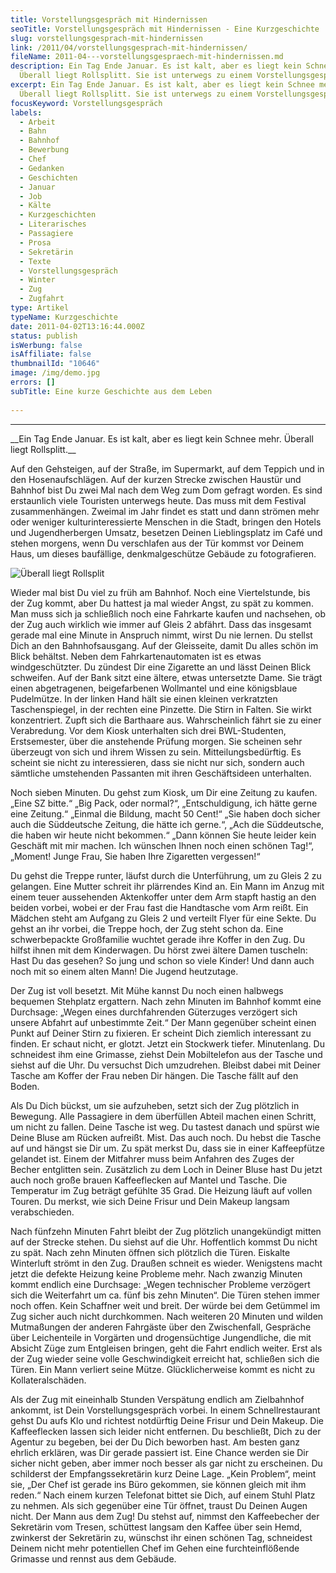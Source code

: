 ```yaml
---
title: Vorstellungsgespräch mit Hindernissen
seoTitle: Vorstellungsgespräch mit Hindernissen - Eine Kurzgeschichte
slug: vorstellungsgesprach-mit-hindernissen
link: /2011/04/vorstellungsgesprach-mit-hindernissen/
fileName: 2011-04---vorstellungsgespraech-mit-hindernissen.md
description: Ein Tag Ende Januar. Es ist kalt, aber es liegt kein Schnee mehr.
  Überall liegt Rollsplitt. Sie ist unterwegs zu einem Vorstellungsgespräch.
excerpt: Ein Tag Ende Januar. Es ist kalt, aber es liegt kein Schnee mehr.
  Überall liegt Rollsplitt. Sie ist unterwegs zu einem Vorstellungsgespräch.
focusKeyword: Vorstellungsgespräch
labels:
  - Arbeit
  - Bahn
  - Bahnhof
  - Bewerbung
  - Chef
  - Gedanken
  - Geschichten
  - Januar
  - Job
  - Kälte
  - Kurzgeschichten
  - Literarisches
  - Passagiere
  - Prosa
  - Sekretärin
  - Texte
  - Vorstellungsgespräch
  - Winter
  - Zug
  - Zugfahrt
type: Artikel
typeName: Kurzgeschichte
date: 2011-04-02T13:16:44.000Z
status: publish
isWerbung: false
isAffiliate: false
thumbnailId: "10646"
image: /img/demo.jpg
errors: []
subTitle: Eine kurze Geschichte aus dem Leben
  
---
```


<hr /> __Ein Tag Ende Januar. Es ist kalt, aber es liegt kein Schnee mehr. Überall liegt Rollsplitt.__

Auf den Gehsteigen, auf der Straße, im Supermarkt, auf dem Teppich und in den
Hosenaufschlägen. Auf der kurzen Strecke zwischen Haustür und Bahnhof bist Du
zwei Mal nach dem Weg zum Dom gefragt worden. Es sind erstaunlich viele
Touristen unterwegs heute. Das muss mit dem Festival zusammenhängen. Zweimal im
Jahr findet es statt und dann strömen mehr oder weniger kulturinteressierte
Menschen in die Stadt, bringen den Hotels und Jugendherbergen Umsatz, besetzen
Deinen Lieblingsplatz im Café und stehen morgens, wenn Du verschlafen aus der
Tür kommst vor Deinem Haus, um dieses baufällige, denkmalgeschütze Gebäude zu
fotografieren.

![Überall liegt Rollsplit](http://cardamonchai.com/wp-content/uploads/2011/04/16282996591_cd8d21c6a1_o-640x640.jpg "[ ](/wp-content/uploads/2011/04/16282996591_cd8d21c6a1_o.jpg)  Überall liegt Rollsplit")

Wieder mal bist Du viel zu früh am Bahnhof. Noch eine Viertelstunde, bis der Zug
kommt, aber Du hattest ja mal wieder Angst, zu spät zu kommen. Man muss sich ja
schließlich noch eine Fahrkarte kaufen und nachsehen, ob der Zug auch wirklich
wie immer auf Gleis 2 abfährt. Dass das insgesamt gerade mal eine Minute in
Anspruch nimmt, wirst Du nie lernen. Du stellst Dich an den Bahnhofsausgang. Auf
der Gleisseite, damit Du alles schön im Blick behältst. Neben dem
Fahrkartenautomaten ist es etwas windgeschützter. Du zündest Dir eine Zigarette
an und lässt Deinen Blick schweifen. Auf der Bank sitzt eine ältere, etwas
untersetzte Dame. Sie trägt einen abgetragenen, beigefarbenen Wollmantel und
eine königsblaue Pudelmütze. In der linken Hand hält sie einen kleinen
verkratzten Taschenspiegel, in der rechten eine Pinzette. Die Stirn in Falten.
Sie wirkt konzentriert. Zupft sich die Barthaare aus. Wahrscheinlich fährt sie
zu einer Verabredung. Vor dem Kiosk unterhalten sich drei BWL-Studenten,
Erstsemester, über die anstehende Prüfung morgen. Sie scheinen sehr überzeugt
von sich und ihrem Wissen zu sein. Mitteilungsbedürftig. Es scheint sie nicht zu
interessieren, dass sie nicht nur sich, sondern auch sämtliche umstehenden
Passanten mit ihren Geschäftsideen unterhalten.

Noch sieben Minuten. Du gehst zum Kiosk, um Dir eine Zeitung zu kaufen. „Eine SZ
bitte.“ „Big Pack, oder normal?“, „Entschuldigung, ich hätte gerne eine
Zeitung.“ „Einmal die Bildung, macht 50 Cent!“ „Sie haben doch sicher auch die
Süddeutsche Zeitung, die hätte ich gerne.“, „Ach die Süddeutsche, die haben wir
heute nicht bekommen.“ „Dann können Sie heute leider kein Geschäft mit mir
machen. Ich wünschen Ihnen noch einen schönen Tag!“, „Moment! Junge Frau, Sie
haben Ihre Zigaretten vergessen!“

Du gehst die Treppe runter, läufst durch die Unterführung, um zu Gleis 2 zu
gelangen. Eine Mutter schreit ihr plärrendes Kind an. Ein Mann im Anzug mit
einem teuer aussehenden Aktenkoffer unter dem Arm stapft hastig an den beiden
vorbei, wobei er der Frau fast die Handtasche vom Arm reißt. Ein Mädchen steht
am Aufgang zu Gleis 2 und verteilt Flyer für eine Sekte. Du gehst an ihr vorbei,
die Treppe hoch, der Zug steht schon da. Eine schwerbepackte Großfamilie wuchtet
gerade ihre Koffer in den Zug. Du hilfst ihnen mit dem Kinderwagen. Du hörst
zwei ältere Damen tuscheln: Hast Du das gesehen? So jung und schon so viele
Kinder! Und dann auch noch mit so einem alten Mann! Die Jugend heutzutage.

Der Zug ist voll besetzt. Mit Mühe kannst Du noch einen halbwegs bequemen
Stehplatz ergattern. Nach zehn Minuten im Bahnhof kommt eine Durchsage: „Wegen
eines durchfahrenden Güterzuges verzögert sich unsere Abfahrt auf unbestimmte
Zeit.“ Der Mann gegenüber scheint einen Punkt auf Deiner Stirn zu fixieren. Er
scheint Dich ziemlich interessant zu finden. Er schaut nicht, er glotzt. Jetzt
ein Stockwerk tiefer. Minutenlang. Du schneidest ihm eine Grimasse, ziehst Dein
Mobiltelefon aus der Tasche und siehst auf die Uhr. Du versuchst Dich
umzudrehen. Bleibst dabei mit Deiner Tasche am Koffer der Frau neben Dir hängen.
Die Tasche fällt auf den Boden.

Als Du Dich bückst, um sie aufzuheben, setzt sich der Zug plötzlich in Bewegung.
Alle Passagiere in dem überfüllen Abteil machen einen Schritt, um nicht zu
fallen. Deine Tasche ist weg. Du tastest danach und spürst wie Deine Bluse am
Rücken aufreißt. Mist. Das auch noch. Du hebst die Tasche auf und hängst sie Dir
um. Zu spät merkst Du, dass sie in einer Kaffeepfütze gelandet ist. Einem der
Mitfahrer muss beim Anfahren des Zuges der Becher entglitten sein. Zusätzlich zu
dem Loch in Deiner Bluse hast Du jetzt auch noch große brauen Kaffeeflecken auf
Mantel und Tasche. Die Temperatur im Zug beträgt gefühlte 35 Grad. Die Heizung
läuft auf vollen Touren. Du merkst, wie sich Deine Frisur und Dein Makeup
langsam verabschieden.

Nach fünfzehn Minuten Fahrt bleibt der Zug plötzlich unangekündigt mitten auf
der Strecke stehen. Du siehst auf die Uhr. Hoffentlich kommst Du nicht zu spät.
Nach zehn Minuten öffnen sich plötzlich die Türen. Eiskalte Winterluft strömt in
den Zug. Draußen schneit es wieder. Wenigstens macht jetzt die defekte Heizung
keine Probleme mehr. Nach zwanzig Minuten kommt endlich eine Durchsage: „Wegen
technischer Probleme verzögert sich die Weiterfahrt um ca. fünf bis zehn
Minuten“. Die Türen stehen immer noch offen. Kein Schaffner weit und breit. Der
würde bei dem Getümmel im Zug sicher auch nicht durchkommen. Nach weiteren 20
Minuten und wilden Mutmaßungen der anderen Fahrgäste über den Zwischenfall,
Gespräche über Leichenteile in Vorgärten und drogensüchtige Jungendliche, die
mit Absicht Züge zum Entgleisen bringen, geht die Fahrt endlich weiter. Erst als
der Zug wieder seine volle Geschwindigkeit erreicht hat, schließen sich die
Türen. Ein Mann verliert seine Mütze. Glücklicherweise kommt es nicht zu
Kollateralschäden.

Als der Zug mit eineinhalb Stunden Verspätung endlich am Zielbahnhof ankommt,
ist Dein Vorstellungsgespräch vorbei. In einem Schnellrestaurant gehst Du aufs
Klo und richtest notdürftig Deine Frisur und Dein Makeup. Die Kaffeeflecken
lassen sich leider nicht entfernen. Du beschließt, Dich zu der Agentur zu
begeben, bei der Du Dich beworben hast. Am besten ganz ehrlich erklären, was Dir
gerade passiert ist. Eine Chance werden sie Dir sicher nicht geben, aber immer
noch besser als gar nicht zu erscheinen. Du schilderst der Empfangssekretärin
kurz Deine Lage. „Kein Problem“, meint sie, „Der Chef ist gerade ins Büro
gekommen, sie können gleich mit ihm reden.“ Nach einem kurzen Telefonat bittet
sie Dich, auf einem Stuhl Platz zu nehmen. Als sich gegenüber eine Tür öffnet,
traust Du Deinen Augen nicht. Der Mann aus dem Zug! Du stehst auf, nimmst den
Kaffeebecher der Sekretärin vom Tresen, schüttest langsam den Kaffee über sein
Hemd, zwinkerst der Sekretärin zu, wünschst ihr einen schönen Tag, schneidest
Deinem nicht mehr potentiellen Chef im Gehen eine furchteinflößende Grimasse und
rennst aus dem Gebäude.

  